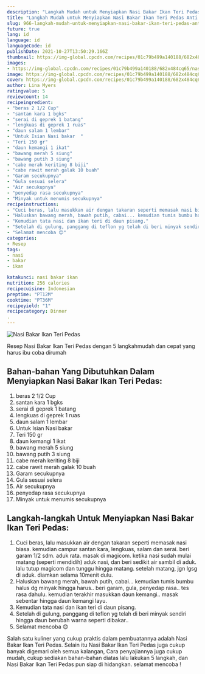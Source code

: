 ```yaml
---
description: "Langkah Mudah untuk Menyiapkan Nasi Bakar Ikan Teri Pedas Anti Gagal"
title: "Langkah Mudah untuk Menyiapkan Nasi Bakar Ikan Teri Pedas Anti Gagal"
slug: 966-langkah-mudah-untuk-menyiapkan-nasi-bakar-ikan-teri-pedas-anti-gagal
future: true
lang: id
language: id
languageCode: id
publishDate: 2021-10-27T13:50:29.166Z 
thumbnail: https://img-global.cpcdn.com/recipes/01c79b499a140188/682x484cq65/nasi-bakar-ikan-teri-pedas-foto-resep-utama.png
images:
- https://img-global.cpcdn.com/recipes/01c79b499a140188/682x484cq65/nasi-bakar-ikan-teri-pedas-foto-resep-utama.png
image: https://img-global.cpcdn.com/recipes/01c79b499a140188/682x484cq65/nasi-bakar-ikan-teri-pedas-foto-resep-utama.png
cover: https://img-global.cpcdn.com/recipes/01c79b499a140188/682x484cq65/nasi-bakar-ikan-teri-pedas-foto-resep-utama.png
author: Lina Myers
ratingvalue: 5
reviewcount: 14
recipeingredient:
- "beras 2 1/2 Cup"
- "santan kara 1 bgks"
- "serai di geprek 1 batang"
- "lengkuas di geprek 1 ruas"
- "daun salam 1 lembar"
- "Untuk Isian Nasi bakar  "
- "Teri 150 gr"
- "daun kemangi 1 ikat"
- "bawang merah 5 siung"
- "bawang putih 3 siung"
- "cabe merah keriting 8 biji"
- "cabe rawit merah galak 10 buah"
- "Garam secukupnya"
- "Gula sesuai selera"
- "Air secukupnya"
- "penyedap rasa secukupnya"
- "Minyak untuk menumis secukupnya"
recipeinstructions:
- "Cuci beras, lalu masukkan air dengan takaran seperti memasak nasi biasa. kemudian campur santan kara, lengkuas, salam dan serai. beri garam 1/2 sdm. aduk rata. masak di magicom. ketika nasi sudah mulai matang (seperti mendidih) aduk nasi, dan beri sedikit air sambil di aduk. lalu tutup magicom dan tunggu hingga matang. setelah matang, jgn lgsg di aduk. diamkan selama 10menit dulu."
- "Haluskan bawang merah, bawah putih, cabai... kemudian tumis bumbu halus dg minyak hingga harus.. beri garam, gula, penyedap rasa.. tes rasa dahulu. kemudian terakhir masukkan daun kemangi.. masak sebentar hingga daun kemangi layu."
- "Kemudian tata nasi dan ikan teri di daun pisang."
- "Setelah di gulung, panggang di teflon yg telah di beri minyak sendiri hingga daun berubah warna seperti dibakar.."
- "Selamat mencoba 😊"
categories:
- Resep
tags:
- nasi
- bakar
- ikan

katakunci: nasi bakar ikan 
nutrition: 256 calories
recipecuisine: Indonesian
preptime: "PT12M"
cooktime: "PT36M"
recipeyield: "1"
recipecategory: Dinner
. 
---
```



![Nasi Bakar Ikan Teri Pedas](https://img-global.cpcdn.com/recipes/01c79b499a140188/682x484cq65/nasi-bakar-ikan-teri-pedas-foto-resep-utama.png)

Resep Nasi Bakar Ikan Teri Pedas    dengan 5 langkahmudah dan cepat yang harus ibu coba dirumah

<!--inarticleads1-->

## Bahan-bahan Yang Dibutuhkan Dalam Menyiapkan Nasi Bakar Ikan Teri Pedas:

1. beras 2 1/2 Cup
1. santan kara 1 bgks
1. serai di geprek 1 batang
1. lengkuas di geprek 1 ruas
1. daun salam 1 lembar
1. Untuk Isian Nasi bakar  
1. Teri 150 gr
1. daun kemangi 1 ikat
1. bawang merah 5 siung
1. bawang putih 3 siung
1. cabe merah keriting 8 biji
1. cabe rawit merah galak 10 buah
1. Garam secukupnya
1. Gula sesuai selera
1. Air secukupnya
1. penyedap rasa secukupnya
1. Minyak untuk menumis secukupnya



<!--inarticleads2-->

## Langkah-langkah Untuk Menyiapkan Nasi Bakar Ikan Teri Pedas:

1. Cuci beras, lalu masukkan air dengan takaran seperti memasak nasi biasa. kemudian campur santan kara, lengkuas, salam dan serai. beri garam 1/2 sdm. aduk rata. masak di magicom. ketika nasi sudah mulai matang (seperti mendidih) aduk nasi, dan beri sedikit air sambil di aduk. lalu tutup magicom dan tunggu hingga matang. setelah matang, jgn lgsg di aduk. diamkan selama 10menit dulu.
1. Haluskan bawang merah, bawah putih, cabai... kemudian tumis bumbu halus dg minyak hingga harus.. beri garam, gula, penyedap rasa.. tes rasa dahulu. kemudian terakhir masukkan daun kemangi.. masak sebentar hingga daun kemangi layu.
1. Kemudian tata nasi dan ikan teri di daun pisang.
1. Setelah di gulung, panggang di teflon yg telah di beri minyak sendiri hingga daun berubah warna seperti dibakar..
1. Selamat mencoba 😊




Salah satu kuliner yang cukup praktis dalam pembuatannya adalah  Nasi Bakar Ikan Teri Pedas. Selain itu  Nasi Bakar Ikan Teri Pedas  juga cukup banyak digemari oleh semua kalangan, Cara penyajiannya juga cukup mudah, cukup sediakan bahan-bahan diatas lalu lakukan 5 langkah, dan  Nasi Bakar Ikan Teri Pedas  pun siap di hidangkan. selamat mencoba !
